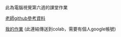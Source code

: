 此為電腦視覺第六週的課堂作業


<a href="https://github.com/albert831229/nchu-computer-vision/blob/main/113/night/w6_pytorch_with_regularization.ipynb" target="_blank">老師github參考資料</a>

<a href="https://colab.research.google.com/github/jun-wei-lin/NCHU/blob/main/Computer-Vision/Week_06/5113056023_hw2.ipynb" target="_blank">我的作業</a> (此連結傳送到colab，需要有個人google帳號)

